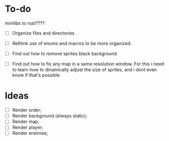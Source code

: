# To-do
minilibx to rust????

- [ ] Organize files and directories.
- [ ] Rethink use of enums and macros to be more organized.
- [ ] Find out how to remove sprites black background
- [ ] Find out how to fix any map in a same resolution window. For this i need to learn how to dinamically adjust the size of sprites, and i dont even
know if that's possible


# Ideas

- [ ] Render order;
 - [ ] Render background (always static);
 - [ ] Render map;
 - [ ] Render player;
 - [ ] Render enemies;
